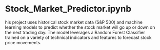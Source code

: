 # Stock_Market_Predictor.ipynb
his project uses historical stock market data (S&amp;P 500) and machine learning models to predict whether the stock market will go up or down on the next trading day. The model leverages a Random Forest Classifier trained on a variety of technical indicators and features to forecast stock price movements.  
